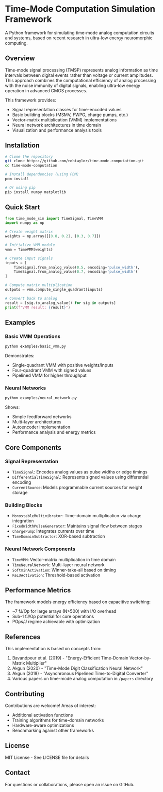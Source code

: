 # Time-Mode Computation Simulation Framework

A Python framework for simulating time-mode analog computation circuits and systems, based on recent research in ultra-low energy neuromorphic computing.

## Overview

Time-mode signal processing (TMSP) represents analog information as time intervals between digital events rather than voltage or current amplitudes. This approach combines the computational efficiency of analog processing with the noise immunity of digital signals, enabling ultra-low energy operation in advanced CMOS processes.

This framework provides:
- Signal representation classes for time-encoded values
- Basic building blocks (MSMV, FWPG, charge pumps, etc.)
- Vector-matrix multiplication (VMM) implementations
- Neural network architectures in time domain
- Visualization and performance analysis tools

## Installation

```bash
# Clone the repository
git clone https://github.com/robtaylor/time-mode-computation.git
cd time-mode-computation

# Install dependencies (using PDM)
pdm install

# Or using pip
pip install numpy matplotlib
```

## Quick Start

```python
from time_mode_sim import TimeSignal, TimeVMM
import numpy as np

# Create weight matrix
weights = np.array([[0.8, 0.2], [0.3, 0.7]])

# Initialize VMM module
vmm = TimeVMM(weights)

# Create input signals
inputs = [
    TimeSignal.from_analog_value(0.5, encoding='pulse_width'),
    TimeSignal.from_analog_value(0.7, encoding='pulse_width')
]

# Compute matrix multiplication
outputs = vmm.compute_single_quadrant(inputs)

# Convert back to analog
result = [sig.to_analog_value() for sig in outputs]
print(f"VMM result: {result}")
```

## Examples

### Basic VMM Operations
```bash
python examples/basic_vmm.py
```
Demonstrates:
- Single-quadrant VMM with positive weights/inputs
- Four-quadrant VMM with signed values
- Pipelined VMM for higher throughput

### Neural Networks
```bash
python examples/neural_network.py
```
Shows:
- Simple feedforward networks
- Multi-layer architectures
- Autoencoder implementation
- Performance analysis and energy metrics

## Core Components

### Signal Representation
- `TimeSignal`: Encodes analog values as pulse widths or edge timings
- `DifferentialTimeSignal`: Represents signed values using differential encoding
- `CurrentSource`: Models programmable current sources for weight storage

### Building Blocks
- `MonostableMultivibrator`: Time-domain multiplication via charge integration
- `FixedWidthPulseGenerator`: Maintains signal flow between stages
- `ChargePump`: Integrates currents over time
- `TimeDomainSubtractor`: XOR-based subtraction

### Neural Network Components
- `TimeVMM`: Vector-matrix multiplication in time domain
- `TimeNeuralNetwork`: Multi-layer neural network
- `SoftminActivation`: Winner-take-all based on timing
- `ReLUActivation`: Threshold-based activation

## Performance Metrics

The framework models energy efficiency based on capacitive switching:
- ~7 fJ/Op for large arrays (N>500) with I/O overhead
- Sub-1 fJ/Op potential for core operations
- POps/J regime achievable with optimization

## References

This implementation is based on concepts from:

1. Bavandpour et al. (2019) - "Energy-Efficient Time-Domain Vector-by-Matrix Multiplier"
2. Akgun (2020) - "Time-Mode Digit Classification Neural Network"
3. Akgun (2018) - "Asynchronous Pipelined Time-to-Digital Converter"
4. Various papers on time-mode analog computation in `/papers` directory

## Contributing

Contributions are welcome! Areas of interest:
- Additional activation functions
- Training algorithms for time-domain networks
- Hardware-aware optimizations
- Benchmarking against other frameworks

## License

MIT License - See LICENSE file for details

## Contact

For questions or collaborations, please open an issue on GitHub.